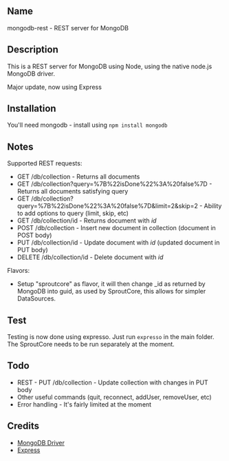 Name
----

mongodb-rest - REST server for MongoDB

Description
-----------

This is a REST server for MongoDB using Node, using the native node.js MongoDB driver.

Major update, now using Express

Installation
------------

You'll need mongodb - install using `npm install mongodb`

Notes
-----

Supported REST requests:

* GET /db/collection - Returns all documents
* GET /db/collection?query=%7B%22isDone%22%3A%20false%7D - Returns all documents satisfying query
* GET /db/collection?query=%7B%22isDone%22%3A%20false%7D&limit=2&skip=2 - Ability to add options to query (limit, skip, etc)
* GET /db/collection/id - Returns document with _id_
* POST /db/collection - Insert new document in collection (document in POST body)
* PUT /db/collection/id - Update document with _id_ (updated document in PUT body)
* DELETE /db/collection/id - Delete document with _id_

Flavors:

* Setup "sproutcore" as flavor, it will then change _id as returned by MongoDB into guid, as used by SproutCore, this allows for simpler DataSources.

Test
----

Testing is now done using expresso. Just run `expresso` in the main folder.
The SproutCore needs to be run separately at the moment.

Todo
----

* REST - PUT /db/collection - Update collection with changes in PUT body
* Other useful commands (quit, reconnect, addUser, removeUser, etc)
* Error handling - It's fairly limited at the moment

Credits
-------

* [MongoDB Driver](http://github.com/christkv/node-mongodb-native)
* [Express](http://expressjs.com/)